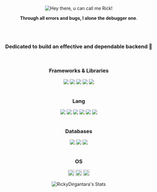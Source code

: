 <div align="center">
<br/>
<img src="https://media2.giphy.com/media/v1.Y2lkPTc5MGI3NjExaHV0ZDA4ZWYxYmVsMG42M2xqc2QxdDU3dG1qZnpka2wzdmkweDJmayZlcD12MV9pbnRlcm5hbF9naWZfYnlfaWQmY3Q9Zw/ramBbsu5kGc8AJHd1h/giphy.gif" alt="Hey there, u can call me Rick!">

<br />

 **Through all errors and bugs, I alone the debugger one**.

<br/>
<br/>

### **Dedicated to build an effective and dependable backend 🚬**

<br/>
<div>
   
   ### Frameworks & Libraries
<img src="https://img.shields.io/badge/Nginx-009639?style=for-the-badge&logo=nginx&logoColor=white"/>
<img src="https://img.shields.io/badge/Node%20js-339933?style=for-the-badge&logo=nodedotjs&logoColor=white"/>
<img src="https://img.shields.io/badge/React-20232A?style=for-the-badge&logo=react&logoColor=61DAFB"/>
<img src="https://img.shields.io/badge/Socket.io-010101?&style=for-the-badge&logo=Socket.io&logoColor=white"/>
<img src="https://img.shields.io/badge/Postman-FF6C37?style=for-the-badge&logo=Postman&logoColor=white"/>
  
</div>
<br/>
    <div>
      
   ### Lang
<img src="https://img.shields.io/badge/JavaScript-323330?style=for-the-badge&logo=javascript&logoColor=F7DF1E"/>
<img src="https://img.shields.io/badge/PHP-777BB4?style=for-the-badge&logo=php&logoColor=white"/>
<img src="https://img.shields.io/badge/HTML5-E34F26?style=for-the-badge&logo=html5&logoColor=white"/>
<img src="https://img.shields.io/badge/Dart-0175C2?style=for-the-badge&logo=dart&logoColor=white"/>
<img src="https://img.shields.io/badge/Python-FFD43B?style=for-the-badge&logo=python&logoColor=blue"/>
<img src="https://img.shields.io/badge/html5%20-%23E34F26.svg?&style=for-the-badge&logo=html5&logoColor=white"/>      
</div>
    <br/>
<div>

  ### Databases
<img src="https://img.shields.io/badge/MongoDB-4EA94B?style=for-the-badge&logo=mongodb&logoColor=white"/>
<img src="https://img.shields.io/badge/MariaDB-003545?style=for-the-badge&logo=mariadb&logoColor=white"/>
<img src="https://img.shields.io/badge/MySQL-005C84?style=for-the-badge&logo=mysql&logoColor=white"/>
</div>
<br/>

### OS

<code><img height="20" src="https://img.shields.io/badge/Kali_Linux-557C94?style=for-the-badge&logo=kali-linux&logoColor=white"></code>
<code><img height="20" src="https://img.shields.io/badge/Ubuntu-E95420?style=for-the-badge&logo=ubuntu&logoColor=white"></code>
<code><img height="20" src="https://img.shields.io/badge/Windows-0078D6?style=for-the-badge&logo=windows&logoColor=white"></code>
<br/>

![RickyDirgantara's Stats](https://github-readme-stats.vercel.app/api?username=RickyDirgantara&theme=vue-dark&show_icons=true&hide_border=false&count_private=true)

<br/>


</div>

